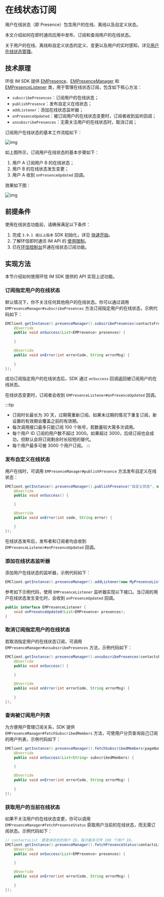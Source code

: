 # 在线状态订阅

<Toc />

用户在线状态（即 Presence）包含用户的在线、离线以及自定义状态。

本文介绍如何在即时通讯应用中发布、订阅和查询用户的在线状态。

关于用户的在线、离线和自定义状态的定义、变更以及用户的实时感知，详见[用户在线状态管理](/product/product_user_presence.html)。

## 技术原理

环信 IM SDK 提供 [EMPresence](https://sdkdocs.easemob.com/apidoc/android/chat3.0/classcom_1_1hyphenate_1_1chat_1_1_e_m_presence.html)、[EMPresenceManager](https://sdkdocs.easemob.com/apidoc/android/chat3.0/classcom_1_1hyphenate_1_1chat_1_1_e_m_presence_manager.html) 和 [EMPresenceListener](https://sdkdocs.easemob.com/apidoc/android/chat3.0/interfacecom_1_1hyphenate_1_1_e_m_presence_listener.html) 类，用于管理在线状态订阅，包含如下核心方法：

- `subscribePresences`：订阅用户的在线状态；
- `publishPresence`：发布自定义在线状态；
- `addListener`：添加在线状态监听器；
- `onPresenceUpdated`：被订阅用户的在线状态变更时，订阅者收到监听回调；
- `unsubscribePresences`：无需关注用户的在线状态时，取消订阅；

订阅用户在线状态的基本工作流程如下：

![img](/images/android/presence.png)

如上图所示，订阅用户在线状态的基本步骤如下：

1. 用户 A 订阅用户 B 的在线状态；
2. 用户 B 的在线状态发生变更；
3. 用户 A 收到 `onPresenceUpdated` 回调。

效果如下图：

![img](/images/android/status.png)

## 前提条件

使用在线状态功能前，请确保满足以下条件：

1. 完成 `3.9.1 或以上版本` SDK 初始化，详见 [快速开始](quickstart.html)。
2. 了解环信即时通讯 IM API 的 [使用限制](/product/limitation.html)。
3. 已在[环信控制台](https://console.easemob.com/user/login)开通在线状态订阅功能。

## 实现方法

本节介绍如何使用环信 IM SDK 提供的 API 实现上述功能。

### 订阅指定用户的在线状态

默认情况下，你不关注任何其他用户的在线状态。你可以通过调用 `EMPresenceManager#subscribePresences` 方法订阅指定用户的在线状态，示例代码如下：

```java
EMClient.getInstance().presenceManager().subscribePresences(contactsFromServer, 1 * 24 * 3600, new EMValueCallBack<List<EMPresence>>() {
    @Override
    public void onSuccess(List<EMPresence> presences) {
        
    }

    @Override
    public void onError(int errorCode, String errorMsg) {
        
    }
});             
```

成功订阅指定用户的在线状态后，SDK 通过 `onSuccess` 回调返回被订阅用户的在线状态。

在线状态变更时，订阅者会收到 `EMPresenceListener#onPresenceUpdated` 回调。

:::tip
- 订阅时长最长为 30 天，过期需重新订阅。如果未过期的情况下重复订阅，新设置的有效期会覆盖之前的有效期。
- 每次调用接口最多只能订阅 100 个账号，若数量较大需多次调用。
- 每个用户 ID 订阅的用户数不超过 3000。如果超过 3000，后续订阅也会成功，但默认会将订阅剩余时长较短的替代。
- 每个用户最多可被 3000 个用户订阅。
:::

### 发布自定义在线状态

用户在线时，可调用 `EMPresenceManager#publishPresence` 方法发布自定义在线状态：

```java
EMClient.getInstance().presenceManager().publishPresence("自定义状态", new EMCallBack() {
    @Override
    public void onSuccess() {

    }

    @Override
    public void onError(int code, String error) {

    }
});
```

在线状态发布后，发布者和订阅者均会收到 `EMPresenceListener#onPresenceUpdated` 回调。

### 添加在线状态监听器

添加用户在线状态的监听器，示例代码如下：

```java
EMClient.getInstance().presenceManager().addListener(new MyPresenceListener());
```

参考如下示例代码，使用 `EMPresenceListener` 监听器实现以下接口。当订阅的用户在线状态发生变化时，会收到 `onPresenceUpdated` 回调。

```java
public interface EMPresenceListener {
    void onPresenceUpdated(List<EMPresence> presences);
}
```

### 取消订阅指定用户的在线状态

若取消指定用户的在线状态订阅，可调用 `EMPresenceManager#unsubscribePresences` 方法，示例代码如下：

```java
EMClient.getInstance().presenceManager().unsubscribePresences(contactsFromServer, new EMCallBack() {
    @Override
    public void onSuccess() {
        
    }

    @Override
    public void onError(int errorCode, String errorMsg) {
        
    }
});
```

### 查询被订阅用户列表

为方便用户管理订阅关系，SDK 提供 `EMPresenceManager#fetchSubscribedMembers` 方法，可使用户分页查询自己订阅的用户列表，示例代码如下：

```java
EMClient.getInstance().presenceManager().fetchSubscribedMembers(pageNum, pageSize, new EMValueCallBack<List<String>>() {
    @Override
    public void onSuccess(List<String> subscribedMembers) {
        
    }

    @Override
    public void onError(int errorCode, String errorMsg) {
        
    }
});
```

### 获取用户的当前在线状态

如果不关注用户的在线状态变更，你可以调用 `EMPresenceManager#fetchPresenceStatus` 获取用户当前的在线状态，而无需订阅状态。示例代码如下：

```java
// contactsList：要查询状态的用户 ID，每次最多可传 100 个用户 ID。
EMClient.getInstance().presenceManager().fetchPresenceStatus(contactsList, new EMValueCallBack<List<EMPresence>>() {
    @Override
    public void onSuccess(List<EMPresence> presences) {
        
    }

    @Override
    public void onError(int errorCode, String errorMsg) {
        
    }
});
```